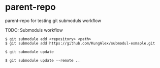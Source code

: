 # parent-repo
parent-repo for testing git submoduls workflow

TODO: Submoduls workflow 

    $ git submodule add <repository> <path>
    $ git submodule add https://github.com/KungAlex/submodul-exmaple.git 
    
    $ git submodule update 
    
    $ git submodule update --remote ..
    
